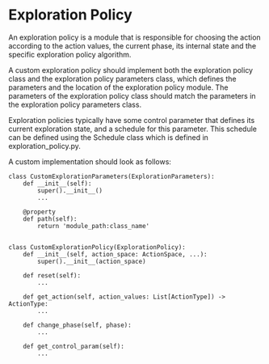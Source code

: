 # Exploration Policy

An exploration policy is a module that is responsible for choosing the action according to the action values, the
current phase, its internal state and the specific exploration policy algorithm.

A custom exploration policy should implement both the exploration policy class and the exploration policy parameters
class, which defines the parameters and the location of the exploration policy module.
The parameters of the exploration policy class should match the parameters in the exploration policy parameters class.

Exploration policies typically have some control parameter that defines its current exploration state, and
a schedule for this parameter. This schedule can be defined using the Schedule class which is defined in
exploration_policy.py.

A custom implementation should look as follows:

```
class CustomExplorationParameters(ExplorationParameters):
    def __init__(self):
        super().__init__()
        ...

    @property
    def path(self):
        return 'module_path:class_name'


class CustomExplorationPolicy(ExplorationPolicy):
    def __init__(self, action_space: ActionSpace, ...):
        super().__init__(action_space)

    def reset(self):
        ...

    def get_action(self, action_values: List[ActionType]) -> ActionType:
        ...

    def change_phase(self, phase):
        ...

    def get_control_param(self):
        ...
```